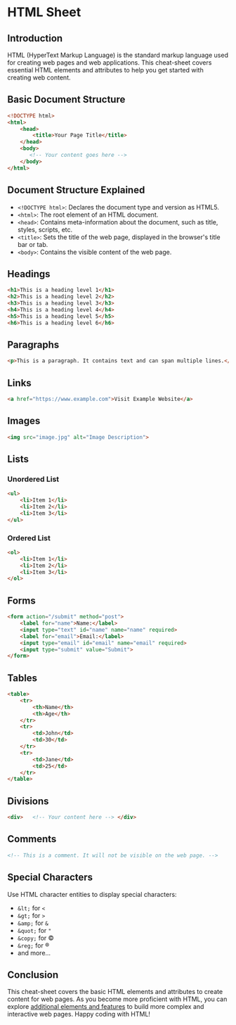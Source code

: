 # HTML Sheet

## Introduction

HTML (HyperText Markup Language) is the standard markup language used for creating web pages and web applications. This cheat-sheet covers essential HTML elements and attributes to help you get started with creating web content.

## Basic Document Structure

```html
<!DOCTYPE html> 
<html> 
	<head>   
		<title>Your Page Title</title> 
	</head> 
	<body>
	   <!-- Your content goes here --> 
	</body> 
</html>
```

## Document Structure Explained

- `<!DOCTYPE html>`: Declares the document type and version as HTML5.
- `<html>`: The root element of an HTML document.
- `<head>`: Contains meta-information about the document, such as title, styles, scripts, etc.
- `<title>`: Sets the title of the web page, displayed in the browser's title bar or tab.
- `<body>`: Contains the visible content of the web page.

## Headings

```html
<h1>This is a heading level 1</h1> 
<h2>This is a heading level 2</h2> 
<h3>This is a heading level 3</h3> 
<h4>This is a heading level 4</h4> 
<h5>This is a heading level 5</h5> 
<h6>This is a heading level 6</h6>
```

## Paragraphs

```html
<p>This is a paragraph. It contains text and can span multiple lines.</p>
```

## Links

```html
<a href="https://www.example.com">Visit Example Website</a>
```

## Images

```html
<img src="image.jpg" alt="Image Description">
```

## Lists

### Unordered List

```html
<ul>   
	<li>Item 1</li>   
	<li>Item 2</li>   
	<li>Item 3</li> 
</ul>
```

### Ordered List

```html
<ol>   
	<li>Item 1</li>   
	<li>Item 2</li>   
	<li>Item 3</li> 
</ol>
```

## Forms

```html
<form action="/submit" method="post">   
	<label for="name">Name:</label>   
	<input type="text" id="name" name="name" required>    
	<label for="email">Email:</label>   
	<input type="email" id="email" name="email" required>    
	<input type="submit" value="Submit"> 
</form>
```

## Tables

```html
<table>   
	<tr>     
		<th>Name</th>     
		<th>Age</th>   
	</tr>   
	<tr>     
		<td>John</td>     
		<td>30</td>   
	</tr>   
	<tr>     
		<td>Jane</td>     
		<td>25</td>   
	</tr> 
</table>
```

## Divisions

```html
<div>   <!-- Your content here --> </div>
```

## Comments

```html
<!-- This is a comment. It will not be visible on the web page. -->
```

## Special Characters

Use HTML character entities to display special characters:

- `&lt;` for `<`
- `&gt;` for `>`
- `&amp;` for `&`
- `&quot;` for `"`
- `&copy;` for ©
- `&reg;` for ®
- and more...

## Conclusion

This cheat-sheet covers the basic HTML elements and attributes to create content for web pages. As you become more proficient with HTML, you can explore [additional elements and features](https://developer.mozilla.org/fr/docs/Learn/HTML) to build more complex and interactive web pages. Happy coding with HTML!